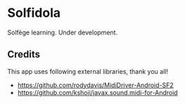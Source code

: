 # Solfidola

Solfège learning. Under development.

## Credits

This app uses following external libraries, thank you all!

- https://github.com/rodydavis/MidiDriver-Android-SF2
- https://github.com/kshoji/javax.sound.midi-for-Android
